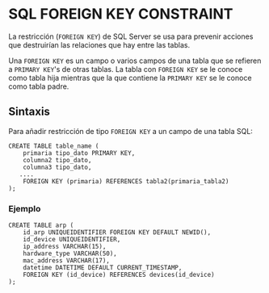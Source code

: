 # SQL FOREIGN KEY CONSTRAINT

La restricción (`FOREIGN KEY`) de SQL Server se usa para prevenir acciones que destruirían las relaciones que hay entre las tablas.

Una `FOREIGN KEY` es un campo o varios campos de una tabla que se refieren a `PRIMARY KEY`'s de otras tablas.
La tabla con `FOREIGN KEY` se le conoce como tabla hija mientras que la que contiene la `PRIMARY KEY` se le conoce como tabla padre.

## Sintaxis

Para añadir restricción de tipo `FOREIGN KEY` a un campo de una tabla SQL:

```
CREATE TABLE table_name (
    primaria tipo_dato PRIMARY KEY,
    columna2 tipo_dato,
    columna3 tipo_dato,
   ....
    FOREIGN KEY (primaria) REFERENCES tabla2(primaria_tabla2)
);
```

### Ejemplo

```
CREATE TABLE arp (
    id_arp UNIQUEIDENTIFIER FOREIGN KEY DEFAULT NEWID(),
    id_device UNIQUEIDENTIFIER,
    ip_address VARCHAR(15),
    hardware_type VARCHAR(50),
    mac_address VARCHAR(17),
    datetime DATETIME DEFAULT CURRENT_TIMESTAMP,
    FOREIGN KEY (id_device) REFERENCES devices(id_device)
);
```